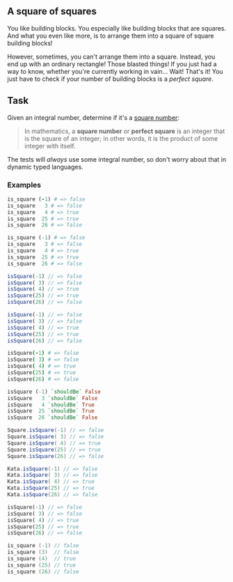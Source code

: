## A square of squares
You like building blocks. You especially like building blocks that are squares. And what you even like more, is to arrange them into a square of square building blocks!

However, sometimes, you can't arrange them into a square. Instead, you end up with an ordinary rectangle! Those blasted things! If you just had a way to know, whether you're currently working in vain… Wait! That's it! You just have to check if your number of building blocks is a _perfect square_.

## Task

Given an integral number, determine if it's a [square number](https://en.wikipedia.org/wiki/Square_number):

> In mathematics, a __square number__ or __perfect square__ is an integer that is the square of an integer; in other words, it is the product of some integer with itself.

The tests will _always_ use some integral number, so don't worry about that in dynamic typed languages.

### Examples
```ruby
is_square (-1) # => false
is_square   3 # => false
is_square   4 # => true
is_square  25 # => true
is_square  26 # => false
```
```python
is_square (-1) # => false
is_square   3 # => false
is_square   4 # => true
is_square  25 # => true
is_square  26 # => false
```
```javascript
isSquare(-1) // => false
isSquare( 3) // => false
isSquare( 4) // => true
isSquare(25) // => true
isSquare(26) // => false
```
```typescript
isSquare(-1) // => false
isSquare( 3) // => false
isSquare( 4) // => true
isSquare(25) // => true
isSquare(26) // => false
```
```coffeescript
isSquare(-1) # => false
isSquare( 3) # => false
isSquare( 4) # => true
isSquare(25) # => true
isSquare(26) # => false
```
```haskell
isSquare (-1) `shouldBe` False
isSquare   3 `shouldBe` False
isSquare   4 `shouldBe` True
isSquare  25 `shouldBe` True
isSquare  26 `shouldBe` False
```
```java
Square.isSquare(-1) // => false
Square.isSquare( 3) // => false
Square.isSquare( 4) // => true
Square.isSquare(25) // => true
Square.isSquare(26) // => false
```
```csharp
Kata.isSquare(-1) // => false
Kata.isSquare( 3) // => false
Kata.isSquare( 4) // => true
Kata.isSquare(25) // => true
Kata.isSquare(26) // => false
```
```dart
isSquare(-1) // => false
isSquare( 3) // => false
isSquare( 4) // => true
isSquare(25) // => true
isSquare(26) // => false
```
```cpp
is_square (-1) // false
is_square (3)  // false
is_square (4)  // true
is_square (25) // true
is_square (26) // false
```